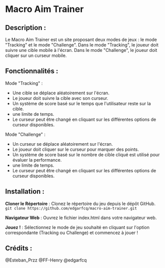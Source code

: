 # Macro Aim Trainer

## Description :

Le Macro Aim Trainer est un site proposant deux modes de jeux : le mode "Tracking" et le mode "Challenge". Dans le mode "Tracking", le joueur doit suivre une cible mobile à l'écran. Dans le mode "Challenge", le joueur doit cliquer sur un curseur mobile.

## Fonctionnalités :

Mode "Tracking" :
- Une cible se déplace aléatoirement sur l'écran.
- Le joueur doit suivre la cible avec son curseur.
- Un système de score basé sur le temps que l'utilisateur reste sur la cible.
- une limite de temps.
- Le curseur peut être changé en cliquant sur les différentes options de curseur disponibles.

Mode "Challenge" :
- Un curseur se déplace aléatoirement sur l'écran.
- Le joueur doit cliquer sur le curseur pour marquer des points.
- Un système de score basé sur le nombre de cible cliqué est utilisé pour évaluer la performance.
- une limite de temps.
- Le curseur peut être changé en cliquant sur les différentes options de curseur disponibles.

## Installation :
**Cloner le Répertoire** : Clonez le répertoire du jeu depuis le dépôt GitHub.
```git clone https://github.com/edgarfcq/macro-aim-trainer.git```

**Navigateur Web** : Ouvrez le fichier index.html dans votre navigateur web.

**Jouez !** : Sélectionnez le mode de jeu souhaité en cliquant sur l'option correspondante (Tracking ou Challenge) et commencez à jouer !

## Crédits :

@Esteban_Przz @FF-Henry @edgarfcq
